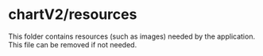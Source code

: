 # chartV2/resources

This folder contains resources (such as images) needed by the application. This file can
be removed if not needed.
